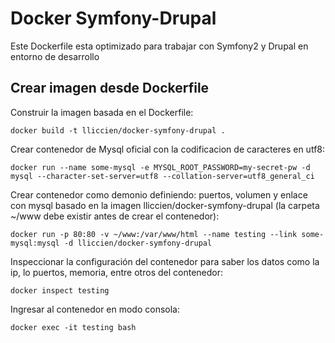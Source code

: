 Docker Symfony-Drupal
=====================

Este Dockerfile esta optimizado para trabajar con Symfony2 y Drupal en entorno de desarrollo 

Crear imagen desde Dockerfile
-----------------------------
Construir la imagen basada en el Dockerfile:

    docker build -t lliccien/docker-symfony-drupal .

Crear contenedor de Mysql oficial con la codificacion de caracteres en utf8:

    docker run --name some-mysql -e MYSQL_ROOT_PASSWORD=my-secret-pw -d mysql --character-set-server=utf8 --collation-server=utf8_general_ci

Crear contenedor como demonio definiendo: puertos, volumen y enlace con mysql basado en la imagen lliccien/docker-symfony-drupal (la carpeta ~/www debe existir antes de crear el contenedor):

    docker run -p 80:80 -v ~/www:/var/www/html --name testing --link some-mysql:mysql -d lliccien/docker-symfony-drupal

Inspeccionar la configuración del contenedor para saber los datos como la ip, lo puertos, memoria, entre otros del contenedor:

    docker inspect testing

Ingresar al contenedor en modo consola:

    docker exec -it testing bash

